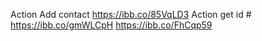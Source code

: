 Action Add contact
https://ibb.co/85VqLD3
Action get id #
https://ibb.co/gmWLCpH
https://ibb.co/FhCqp59
